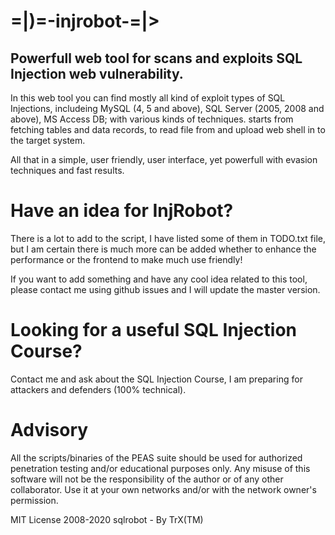 # =|)=-injrobot-=|>

## Powerfull web tool for scans and exploits SQL Injection web vulnerability.

In this web tool you can find mostly all kind of exploit types of SQL Injections, includeing MySQL (4, 5 and above), SQL Server (2005, 2008 and above), MS Access DB; with various kinds of techniques. starts from fetching tables and data records, to read file from and upload web shell in to the target system.

All that in a simple, user friendly, user interface, yet powerfull with evasion techniques and fast results.


# Have an idea for InjRobot?

There is a lot to add to the script, I have listed some of them in TODO.txt file, but I am certain there is much more can be added whether to enhance the performance or the frontend to make much use friendly!

If you want to add something and have any cool idea related to this tool, please contact me using github issues and I will update the master version.


# Looking for a useful SQL Injection Course?

Contact me and ask about the SQL Injection Course, I am preparing for attackers and defenders (100% technical).


# Advisory

All the scripts/binaries of the PEAS suite should be used for authorized penetration testing and/or educational purposes only. 
Any misuse of this software will not be the responsibility of the author or of any other collaborator. 
Use it at your own networks and/or with the network owner's permission.


MIT License 2008-2020 sqlrobot - By TrX(TM)
